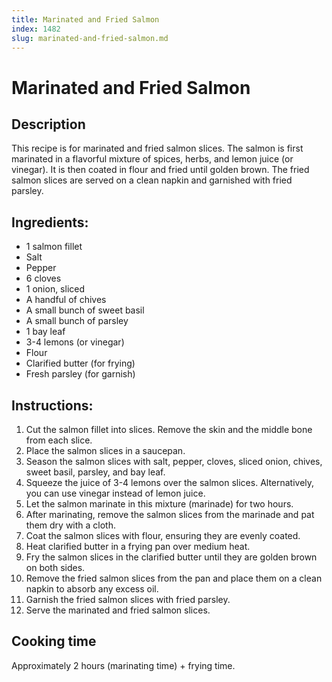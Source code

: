 ```yaml
---
title: Marinated and Fried Salmon
index: 1482
slug: marinated-and-fried-salmon.md
---
```


# Marinated and Fried Salmon

## Description
This recipe is for marinated and fried salmon slices. The salmon is first marinated in a flavorful mixture of spices, herbs, and lemon juice (or vinegar). It is then coated in flour and fried until golden brown. The fried salmon slices are served on a clean napkin and garnished with fried parsley.

## Ingredients:
- 1 salmon fillet
- Salt
- Pepper
- 6 cloves
- 1 onion, sliced
- A handful of chives
- A small bunch of sweet basil
- A small bunch of parsley
- 1 bay leaf
- 3-4 lemons (or vinegar)
- Flour
- Clarified butter (for frying)
- Fresh parsley (for garnish)

## Instructions:
1. Cut the salmon fillet into slices. Remove the skin and the middle bone from each slice.
2. Place the salmon slices in a saucepan.
3. Season the salmon slices with salt, pepper, cloves, sliced onion, chives, sweet basil, parsley, and bay leaf.
4. Squeeze the juice of 3-4 lemons over the salmon slices. Alternatively, you can use vinegar instead of lemon juice.
5. Let the salmon marinate in this mixture (marinade) for two hours.
6. After marinating, remove the salmon slices from the marinade and pat them dry with a cloth.
7. Coat the salmon slices with flour, ensuring they are evenly coated.
8. Heat clarified butter in a frying pan over medium heat.
9. Fry the salmon slices in the clarified butter until they are golden brown on both sides.
10. Remove the fried salmon slices from the pan and place them on a clean napkin to absorb any excess oil.
11. Garnish the fried salmon slices with fried parsley.
12. Serve the marinated and fried salmon slices.

## Cooking time
Approximately 2 hours (marinating time) + frying time.